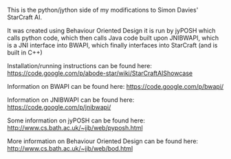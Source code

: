 This is the python/jython side of my modifications to Simon Davies' StarCraft AI.

It was created using Behaviour Oriented Design it is run by jyPOSH which calls python code, 
which then calls Java code built upon JNIBWAPI, which is a JNI interface into BWAPI,
which finally interfaces into StarCraft (and is built in C++)

Installation/running instructions can be found here: https://code.google.com/p/abode-star/wiki/StarCraftAIShowcase

Information on BWAPI can be found here: https://code.google.com/p/bwapi/

Information on JNIBWAPI can be found here: https://code.google.com/p/jnibwapi/

Some information on jyPOSH can be found here: http://www.cs.bath.ac.uk/~jjb/web/pyposh.html

More information on Behaviour Oriented Design can be found here: http://www.cs.bath.ac.uk/~jjb/web/bod.html

